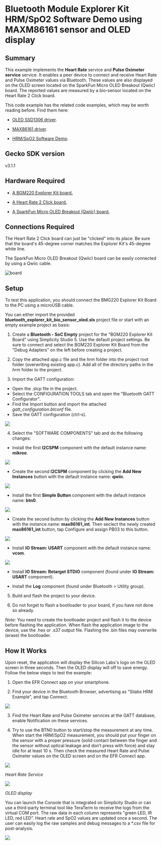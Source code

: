 # Bluetooth Module Explorer Kit HRM/SpO2 Software Demo using MAXM86161 sensor and OLED display #

## Summary ##

This example implements the **Heart Rate** service and **Pulse Oximeter service** service. It enables a peer device to connect and receive Heart Rate and Pulse Oximeter values via Bluetooth. These values are also displayed on the OLED screen located on the SparkFun Micro OLED Breakout (Qwiic) board. The reported values are measured by a bio-sensor located on the Heart Rate 2 Click board.

This code example has the related code examples, which may be worth reading before. Find them here:

- [OLED SSD1306 driver](https://github.com/SiliconLabs/platform_hardware_drivers/tree/master/oled_ssd1306_i2c).

- [MAX86161 driver](https://github.com/SiliconLabs/platform_hardware_drivers/tree/master/bio_sensor_maxm86161).

- [HRM/SpO2 Software Demo](https://github.com/SiliconLabs/bluetooth_applications/tree/master/bluetooth_explorer_kit_i2c_bio_sensor).

## Gecko SDK version ##

v3.1.1

## Hardware Required ##

- [A BGM220 Explorer Kit board.](https://www.silabs.com/development-tools/wireless/bluetooth/bgm220-explorer-kit)

- [A Heart Rate 2 Click board.](https://www.mikroe.com/heart-rate-2-click)

- [A SparkFun Micro OLED Breakout (Qwiic) board.](https://www.sparkfun.com/products/14532)

## Connections Required ##

The Heart Rate 2 Click board can just be "clicked" into its place. Be sure that the board's 45-degree corner matches the Explorer Kit's 45-degree white line. 

The SparkFun Micro OLED Breakout (Qwiic) board can be easily connected by using a Qwiic cable.

![board](images/connection.png "Connections bitween BGM220-EK4314A board and Heart Rate 2 Click board")

## Setup ##

To test this application, you should connect the BMG220 Explorer Kit Board to the PC using a microUSB cable. 

You can either import the provided **bluetooth_explorer_kit_bio_sensor_oled.sls** project file or start with an empty example project as basis:

1. Create a **Bluetooth - SoC Empty** project for the "BGM220 Explorer Kit Board" using Simplicity Studio 5. Use the default project settings. Be sure to connect and select the BGM220 Explorer Kit Board from the "Debug Adapters" on the left before creating a project.

2. Copy the attached *app.c* file and the *hrm* folder into the project root folder (overwriting existing app.c). Add all of the directory paths in the *hrm* folder to the project.

3. Import the GATT configuration:
- Open the .slcp file in the project.
- Select the CONFIGURATION TOOLS tab and open the "Bluetooth GATT Configurator".
- Find the Import button and import the attached *gatt_configuration.btconf* file.
- Save the GATT configuration (ctrl-s).

![](images/import_gatt_configuaration.png)

4. Select the "SOFTWARE COMPONENTS" tab and do the following changes:

- Install the first **I2CSPM** component with the default instance name: **mikroe**.

![](images/i2c_mikroe_component.png)

- Create the second **I2CSPM** component by clicking the **Add New Instances** button with the default instance name: **qwiic**.

![](images/i2c_qwiic_component.png)

- Install the first **Simple Button** component with the default instance name: **btn0**.

![](images/button_component.png)

- Create the second button by clicking the **Add New Instances** button with the instance name: **max86161_int**. Then seclect the newly created **max86161_int** button, tap Configure and assign PB03 to this button.

![](images/button_component2.png)

- Install **IO Stream: USART** component with the default instance name: **vcom**.

![](images/usart_component.png)

- Install **IO Stream: Retarget STDIO** component (found under **IO Stream: USART** component).

- Install the **Log** component (found under Bluetooth > Utility group).

5. Build and flash the project to your device.

6. Do not forget to flash a bootloader to your board, if you have not done so already.

*Note*: You need to create the bootloader project and flash it to the device before flashing the application. When flash the application image to the device, use the .hex or .s37 output file. Flashing the .bin files may overwrite (erase) the bootloader.

## How It Works ##

Upon reset, the application will display the Silicon Labs's logo on the OLED screen in three seconds. Then the OLED display will off to save energy. Follow the below steps to test the example:

1. Open the EFR Connect app on your smartphone.

2. Find your device in the Bluetooth Browser, advertising as "Silabs HRM Example", and tap Connect.

![](images/efr_connect.png)

3. Find the Heart Rate and Pulse Oximeter services at the GATT database, enable Notification on these services.

5. Try to use the BTN0 button to start/stop the measurement at any time. When start the HRM/SpO2 measurement, you should put your finger on the sensor with a proper pressure (solid contact between the finger and the sensor without optical leakage and don’t press with force) and stay idle for at least 10 s. Then check the measured Heart Rate and Pulse Oximeter values on the OLED screen and on the EFR Connect app.

![](images/heart_rate_service.png)

*Heart Rate Service*

![](images/oled_display.png)

*OLED display*

You can launch the Console that is integrated on Simplicity Studio or can use a third-party terminal tool like TeraTerm to receive the logs from the virtual COM port. The raw data in each column represents "green LED, IR LED, red LED”. Heart rate and SpO2 values are updated once a second. The user can easily log the raw samples and debug messages to a *.csv file for post-analysis.

![](images/console.png)
